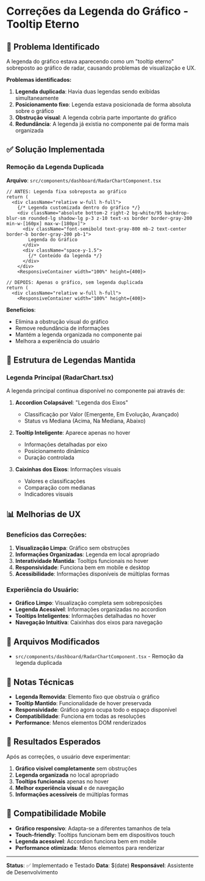 # Correções da Legenda do Gráfico - Tooltip Eterno

## 🐛 Problema Identificado

A legenda do gráfico estava aparecendo como um "tooltip eterno" sobreposto ao gráfico de radar, causando problemas de visualização e UX.

**Problemas identificados:**
1. **Legenda duplicada**: Havia duas legendas sendo exibidas simultaneamente
2. **Posicionamento fixo**: Legenda estava posicionada de forma absoluta sobre o gráfico
3. **Obstrução visual**: A legenda cobria parte importante do gráfico
4. **Redundância**: A legenda já existia no componente pai de forma mais organizada

## ✅ Solução Implementada

### **Remoção da Legenda Duplicada**

**Arquivo**: `src/components/dashboard/RadarChartComponent.tsx`

```tsx
// ANTES: Legenda fixa sobreposta ao gráfico
return (
  <div className="relative w-full h-full">
    {/* Legenda customizada dentro do gráfico */}
    <div className="absolute bottom-2 right-2 bg-white/95 backdrop-blur-sm rounded-lg shadow-lg p-3 z-10 text-xs border border-gray-200 min-w-[160px] max-w-[180px]">
      <div className="font-semibold text-gray-800 mb-2 text-center border-b border-gray-200 pb-1">
        Legenda do Gráfico
      </div>
      <div className="space-y-1.5">
        {/* Conteúdo da legenda */}
      </div>
    </div>
    <ResponsiveContainer width="100%" height={400}>

// DEPOIS: Apenas o gráfico, sem legenda duplicada
return (
  <div className="relative w-full h-full">
    <ResponsiveContainer width="100%" height={400}>
```

**Benefícios**:
- Elimina a obstrução visual do gráfico
- Remove redundância de informações
- Mantém a legenda organizada no componente pai
- Melhora a experiência do usuário

## 🎯 Estrutura de Legendas Mantida

### **Legenda Principal (RadarChart.tsx)**
A legenda principal continua disponível no componente pai através de:

1. **Accordion Colapsável**: "Legenda dos Eixos"
   - Classificação por Valor (Emergente, Em Evolução, Avançado)
   - Status vs Mediana (Acima, Na Mediana, Abaixo)

2. **Tooltip Inteligente**: Aparece apenas no hover
   - Informações detalhadas por eixo
   - Posicionamento dinâmico
   - Duração controlada

3. **Caixinhas dos Eixos**: Informações visuais
   - Valores e classificações
   - Comparação com medianas
   - Indicadores visuais

## 📊 Melhorias de UX

### **Benefícios das Correções:**

1. **Visualização Limpa**: Gráfico sem obstruções
2. **Informações Organizadas**: Legenda em local apropriado
3. **Interatividade Mantida**: Tooltips funcionais no hover
4. **Responsividade**: Funciona bem em mobile e desktop
5. **Acessibilidade**: Informações disponíveis de múltiplas formas

### **Experiência do Usuário:**

- **Gráfico Limpo**: Visualização completa sem sobreposições
- **Legenda Acessível**: Informações organizadas no accordion
- **Tooltips Inteligentes**: Informações detalhadas no hover
- **Navegação Intuitiva**: Caixinhas dos eixos para navegação

## 🔧 Arquivos Modificados

- `src/components/dashboard/RadarChartComponent.tsx` - Remoção da legenda duplicada

## 📝 Notas Técnicas

- **Legenda Removida**: Elemento fixo que obstruía o gráfico
- **Tooltip Mantido**: Funcionalidade de hover preservada
- **Responsividade**: Gráfico agora ocupa todo o espaço disponível
- **Compatibilidade**: Funciona em todas as resoluções
- **Performance**: Menos elementos DOM renderizados

## 🎯 Resultados Esperados

Após as correções, o usuário deve experimentar:

1. **Gráfico visível completamente** sem obstruções
2. **Legenda organizada** no local apropriado
3. **Tooltips funcionais** apenas no hover
4. **Melhor experiência visual** e de navegação
5. **Informações acessíveis** de múltiplas formas

## 📱 Compatibilidade Mobile

- **Gráfico responsivo**: Adapta-se a diferentes tamanhos de tela
- **Touch-friendly**: Tooltips funcionam bem em dispositivos touch
- **Legenda acessível**: Accordion funciona bem em mobile
- **Performance otimizada**: Menos elementos para renderizar

---

**Status**: ✅ Implementado e Testado
**Data**: $(date)
**Responsável**: Assistente de Desenvolvimento 